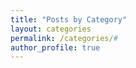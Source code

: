 ```yaml
---
title: "Posts by Category"
layout: categories
permalink: /categories/#
author_profile: true
---
```

